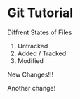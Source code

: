 # Git Tutorial

Diffrent States of Files

1. Untracked
2. Added / Tracked
3. Modified

New Changes!!!

Another change!
